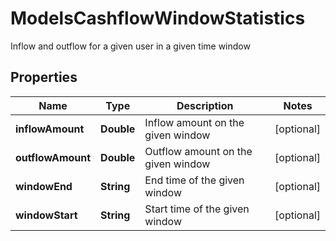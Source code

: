 

# ModelsCashflowWindowStatistics

Inflow and outflow for a given user in a given time window

## Properties

| Name | Type | Description | Notes |
|------------ | ------------- | ------------- | -------------|
|**inflowAmount** | **Double** | Inflow amount on the given window |  [optional] |
|**outflowAmount** | **Double** | Outflow amount on the given window |  [optional] |
|**windowEnd** | **String** | End time of the given window |  [optional] |
|**windowStart** | **String** | Start time of the given window |  [optional] |



